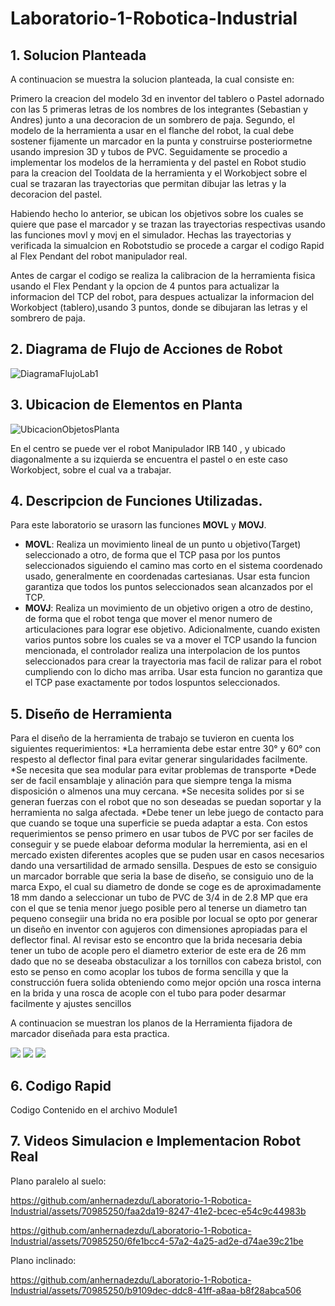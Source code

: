 # Laboratorio-1-Robotica-Industrial
## 1. Solucion Planteada
A continuacion se muestra la solucion planteada, la cual consiste en:

Primero la creacion del modelo 3d en inventor del tablero o Pastel adornado con las 5 primeras letras de los nombres de los integrantes (Sebastian y Andres) junto a una decoracion de un sombrero de paja. Segundo, el modelo de la herramienta a usar en el flanche del robot, la cual debe sostener fijamente un marcador en la punta y construirse posteriormetne usando impresion 3D y tubos de PVC. Seguidamente se procedio a implementar los modelos de la herramienta y del pastel en Robot studio para la creacion del Tooldata de la herramienta y el Workobject sobre el cual se trazaran las trayectorias que permitan dibujar las letras y la decoracion del pastel.

Habiendo hecho lo anterior, se ubican los objetivos sobre los cuales se quiere que pase el marcador y se trazan las trayectorias respectivas usando las funciones movl y movj en el simulador. Hechas las trayectorias y verificada la simualcion en Robotstudio se procede a cargar el codigo Rapid al Flex Pendant del robot manipulador real.

Antes de cargar el codigo se realiza la calibracion de la herramienta fisica usando el Flex Pendant y la opcion de 4 puntos para actualizar la informacion del TCP del robot, para despues actualizar la informacion del Workobject (tablero),usando 3 puntos, donde se dibujaran las letras y el sombrero de paja.
## 2. Diagrama de Flujo de Acciones de Robot
![DiagramaFlujoLab1](https://github.com/anhernadezdu/Laboratorio-1-Robotica-Industrial/assets/70985250/b701f764-fc35-47de-b7d8-55fd3c524727)

## 3. Ubicacion de Elementos en Planta
![UbicacionObjetosPlanta](https://github.com/anhernadezdu/Laboratorio-1-Robotica-Industrial/assets/70985250/89788107-3a91-473a-95f8-0f95eda5c5a5)

En el centro se puede ver el robot Manipulador IRB 140 , y ubicado diagonalmente a su izquierda se encuentra el pastel o en este caso Workobject, sobre el cual va a trabajar.


## 4. Descripcion de Funciones Utilizadas.
Para este laboratorio se urasorn las funciones **MOVL** y **MOVJ**.

- **MOVL**: Realiza un movimiento lineal de un punto u objetivo(Target) seleccionado a otro, de forma que el TCP pasa por los puntos seleccionados siguiendo el camino mas corto en el sistema coordenado usado, generalmente en coordenadas cartesianas. Usar esta funcion garantiza que todos los puntos seleccionados sean alcanzados por el TCP.
- **MOVJ**: Realiza un movimiento de un objetivo origen a otro de destino, de forma que el robot tenga que mover el menor numero de articulaciones para lograr ese objetivo. Adicionalmente, cuando existen varios puntos sobre los cuales se va a mover el TCP usando la funcion mencionada, el controlador realiza una interpolacion de los puntos seleccionados para crear la trayectoria mas facil de ralizar para el robot cumpliendo con lo dicho mas arriba. Usar esta funcion no garantiza que el TCP pase exactamente por todos lospuntos seleccionados.

## 5. Diseño de Herramienta
Para el diseño de la herramienta de trabajo se tuvieron en cuenta los siguientes requerimientos:
*La herramienta debe estar entre 30° y 60° con respesto al deflector final para evitar generar singularidades facilmente.
*Se necesita que sea modular para evitar problemas de transporte
*Dede ser de facil ensamblaje y alinación para que siempre tenga la misma disposición o almenos una muy cercana.
*Se necesita solides por si se generan fuerzas con el robot que no son deseadas se puedan soportar y la herramienta no salga afectada.
*Debe tener un lebe juego de contacto para que cuando se toque una superficie se pueda adaptar a esta.
Con estos requerimientos se penso primero en usar tubos de PVC por ser faciles de conseguir y se puede elaboar deforma modular la herremienta, asi en el mercado existen diferentes acoples que se puden usar en casos necesarios dando una versartilidad de armado sensilla. Despues de esto se consiguio un marcador borrable que seria la base de diseño, se consiguio uno de la marca Expo, el cual su diametro de donde se coge es de aproximadamente 18 mm dando a seleccionar un tubo de PVC de 3/4 in de 2.8 MP que era con el que se tenia menor juego posible pero al tenerse un diametro tan pequeno consegiir una brida no era posible por locual se opto por generar un diseño en inventor con agujeros con dimensiones apropiadas para el deflector final. Al revisar esto se encontro que la brida necesaria debia tener un tubo de acople pero el diametro exterior de este era de 26 mm dado que no se deseaba obstaculizar a los tornillos con cabeza bristol, con esto se penso en como acoplar los tubos de forma sencilla y que la construcción fuera solida obteniendo como mejor opción una rosca interna en la brida y una rosca de acople con el tubo para poder desarmar facilmente y ajustes sencillos

A continuacion se muestran los planos de la Herramienta fijadora de marcador diseñada para esta practica.

<image src="https://github.com/anhernadezdu/Laboratorio-1-Robotica-Industrial/blob/main/Herramienta_Ensamble.pdf"/>
<image src="https://github.com/anhernadezdu/Laboratorio-1-Robotica-Industrial/blob/main/Centro%20de%20gravedad.pdf"/>
<image src="https://github.com/anhernadezdu/Laboratorio-1-Robotica-Industrial/blob/main/Brida.pdf"/>

## 6. Codigo Rapid
Codigo Contenido en el archivo Module1

## 7. Videos Simulacion e Implementacion Robot Real
Plano paralelo al suelo:

https://github.com/anhernadezdu/Laboratorio-1-Robotica-Industrial/assets/70985250/faa2da19-8247-41e2-bcec-e54c9c44983b



https://github.com/anhernadezdu/Laboratorio-1-Robotica-Industrial/assets/70985250/6fe1bcc4-57a2-4a25-ad2e-d74ae39c21be

Plano inclinado:

https://github.com/anhernadezdu/Laboratorio-1-Robotica-Industrial/assets/70985250/b9109dec-ddc8-41ff-a8aa-b8f28abca506


